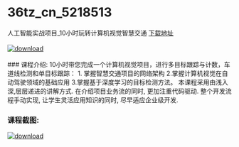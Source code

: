 # 36tz_cn_5218513
人工智能实战项目_10小时玩转计算机视觉智慧交通
[下载地址](http://www.36tz.cn/article/5218513 "下载地址")
<br/></br>[![download](http://36tz.cn/muke_img/2021_02_1-64-300x152.png "下载地址")](http://www.36tz.cn/article/5218513 "下载地址")
<br/></br>### 课程介绍:
10小时带您完成一个计算机视觉项目，进行多目标跟踪与计数，车道线检测和单目标跟踪： 1. 掌握智慧交通项目的网络架构 2.掌握计算机视觉在自动驾驶领域的基础应用 3.掌握基于深度学习的目标检测方法。
本课程采用由浅入深,层层递进的讲解方式. 在介绍项目业务流的同时, 更加注重代码驱动. 整个开发流程手动实现, 让学生灵活应用知识的同时, 尽早适应企业级开发.

### 课程截图:
[![download](http://36tz.cn/muke_img/2021_02_2-68.png "下载地址")](http://www.36tz.cn/article/5218513 "下载地址")
